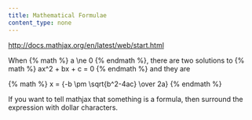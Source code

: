 ```yaml
---
title: Mathematical Formulae
content_type: none
---
```


http://docs.mathjax.org/en/latest/web/start.html

When {% math %} a \ne 0 {% endmath %}, there are two solutions to {% math %} ax^2 + bx + c = 0 {% endmath %} and they are

{% math %} x = {-b \pm \sqrt{b^2-4ac} \over 2a} {% endmath %}

If you want to tell mathjax that something is a formula, then surround the expression with dollar characters.
